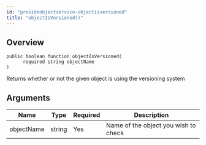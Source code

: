 ```yaml
---
id: "presideobjectservice-objectisversioned"
title: "objectIsVersioned()"
---
```



## Overview




```luceescript
public boolean function objectIsVersioned(
      required string objectName
)
```

Returns whether or not the given object is using the versioning system

## Arguments


<div class="table-responsive"><table class="table"><thead><tr><th>Name</th><th>Type</th><th>Required</th><th>Description</th></tr></thead><tbody><tr><td>objectName</td><td>string</td><td>Yes</td><td>Name of the object you wish to check</td></tr></tbody></table></div>